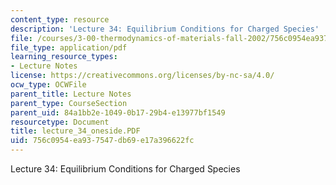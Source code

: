 ```yaml
---
content_type: resource
description: 'Lecture 34: Equilibrium Conditions for Charged Species'
file: /courses/3-00-thermodynamics-of-materials-fall-2002/756c0954ea937547db69e17a396622fc_lecture_34_oneside.PDF
file_type: application/pdf
learning_resource_types:
- Lecture Notes
license: https://creativecommons.org/licenses/by-nc-sa/4.0/
ocw_type: OCWFile
parent_title: Lecture Notes
parent_type: CourseSection
parent_uid: 84a1bb2e-1049-0b17-29b4-e13977bf1549
resourcetype: Document
title: lecture_34_oneside.PDF
uid: 756c0954-ea93-7547-db69-e17a396622fc
---
```

Lecture 34: Equilibrium Conditions for Charged Species